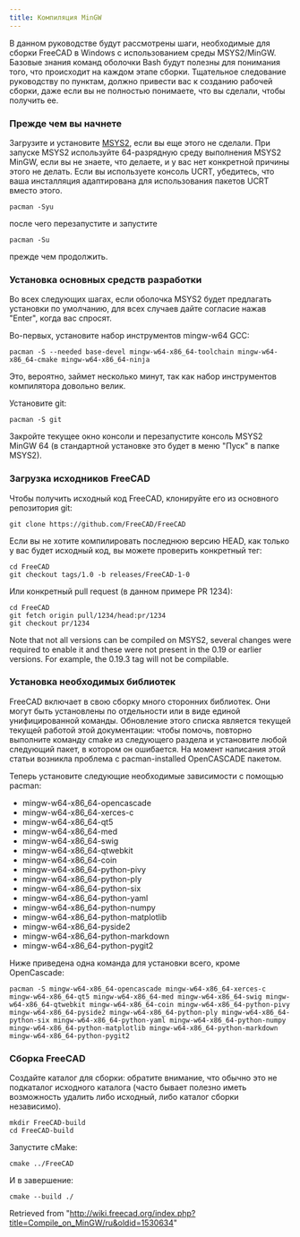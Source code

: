 ```yaml
---
title: Компиляция MinGW
---
```

В данном руководстве будут рассмотрены шаги, необходимые для сборки FreeCAD в Windows с использованием среды MSYS2/MinGW. Базовые знания команд оболочки Bash будут полезны для понимания того, что происходит на каждом этапе сборки. Тщательное следование руководству по пунктам, должно привести вас к созданию рабочей сборки, даже если вы не полностью понимаете, что вы сделали, чтобы получить ее.

### Прежде чем вы начнете

Загрузите и установите [MSYS2](https://www.msys2.org), если вы еще этого не сделали. При запуске MSYS2 используйте 64-разрядную среду выполнения MSYS2 MinGW, если вы не знаете, что делаете, и у вас нет конкретной причины этого не делать. Если вы используете консоль UCRT, убедитесь, что ваша инсталляция адаптирована для использования пакетов UCRT вместо этого.

```
pacman -Syu

```

после чего перезапустите и запустите

```
pacman -Su

```

прежде чем продолжить.

### Установка основных средств разработки

Во всех следующих шагах, если оболочка MSYS2 будет предлагать установки по умолчанию, для всех случаев дайте согласие нажав "Enter", когда вас спросят.

Во-первых, установите набор инструментов mingw-w64 GCC:

```
pacman -S --needed base-devel mingw-w64-x86_64-toolchain mingw-w64-x86_64-cmake mingw-w64-x86_64-ninja

```

Это, вероятно, займет несколько минут, так как набор инструментов компилятора довольно велик.

Установите git:

```
pacman -S git

```

Закройте текущее окно консоли и перезапустите консоль MSYS2 MinGW 64 (в стандартной установке это будет в меню "Пуск" в папке MSYS2).

### Загрузка исходников FreeCAD

Чтобы получить исходный код FreeCAD, клонируйте его из основного репозитория git:

```
git clone https://github.com/FreeCAD/FreeCAD

```

Если вы не хотите компилировать последнюю версию HEAD, как только у вас будет исходный код, вы можете проверить конкретный тег:

```
cd FreeCAD
git checkout tags/1.0 -b releases/FreeCAD-1-0

```

Или конкретный pull request (в данном примере PR 1234):

```
cd FreeCAD
git fetch origin pull/1234/head:pr/1234
git checkout pr/1234

```

Note that not all versions can be compiled on MSYS2, several changes were required to enable it and these were not present in the 0.19 or earlier versions. For example, the 0.19.3 tag will not be compilable.

### Установка необходимых библиотек

FreeCAD включает в свою сборку много сторонних библиотек. Они могут быть установлены по отдельности или в виде единой унифицированной команды. Обновление этого списка является текущей текущей работой этой документации: чтобы помочь, повторно выполните команду cmake из следующего раздела и установите любой следующий пакет, в котором он ошибается. На момент написания этой статьи возникла проблема с pacman-installed OpenCASCADE пакетом.

Теперь установите следующие необходимые зависимости с помощью pacman:

* mingw-w64-x86\_64-opencascade
* mingw-w64-x86\_64-xerces-c
* mingw-w64-x86\_64-qt5
* mingw-w64-x86\_64-med
* mingw-w64-x86\_64-swig
* mingw-w64-x86\_64-qtwebkit
* mingw-w64-x86\_64-coin
* mingw-w64-x86\_64-python-pivy
* mingw-w64-x86\_64-python-ply
* mingw-w64-x86\_64-python-six
* mingw-w64-x86\_64-python-yaml
* mingw-w64-x86\_64-python-numpy
* mingw-w64-x86\_64-python-matplotlib
* mingw-w64-x86\_64-pyside2
* mingw-w64-x86\_64-python-markdown
* mingw-w64-x86\_64-python-pygit2

Ниже приведена одна команда для установки всего, кроме OpenCascade:

```
pacman -S mingw-w64-x86_64-opencascade mingw-w64-x86_64-xerces-c mingw-w64-x86_64-qt5 mingw-w64-x86_64-med mingw-w64-x86_64-swig mingw-w64-x86_64-qtwebkit mingw-w64-x86_64-coin mingw-w64-x86_64-python-pivy mingw-w64-x86_64-pyside2 mingw-w64-x86_64-python-ply mingw-w64-x86_64-python-six mingw-w64-x86_64-python-yaml mingw-w64-x86_64-python-numpy mingw-w64-x86_64-python-matplotlib mingw-w64-x86_64-python-markdown mingw-w64-x86_64-python-pygit2

```

### Сборка FreeCAD

Создайте каталог для сборки: обратите внимание, что обычно это не подкаталог исходного каталога (часто бывает полезно иметь возможность удалить либо исходный, либо каталог сборки независимо).

```
mkdir FreeCAD-build
cd FreeCAD-build

```

Запустите сMake:

```
cmake ../FreeCAD

```

И в завершение:

```
cmake --build ./

```

Retrieved from "<http://wiki.freecad.org/index.php?title=Compile_on_MinGW/ru&oldid=1530634>"